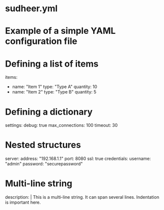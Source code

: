 # sudheer.yml
# Example of a simple YAML configuration file

# Defining a list of items
items:
  - name: "Item 1"
    type: "Type A"
    quantity: 10
  - name: "Item 2"
    type: "Type B"
    quantity: 5

# Defining a dictionary
settings:
  debug: true
  max_connections: 100
  timeout: 30

# Nested structures
server:
  address: "192.168.1.1"
  port: 8080
  ssl: true
  credentials:
    username: "admin"
    password: "securepassword"

# Multi-line string
description: |
  This is a multi-line string.
  It can span several lines.
  Indentation is important here.
